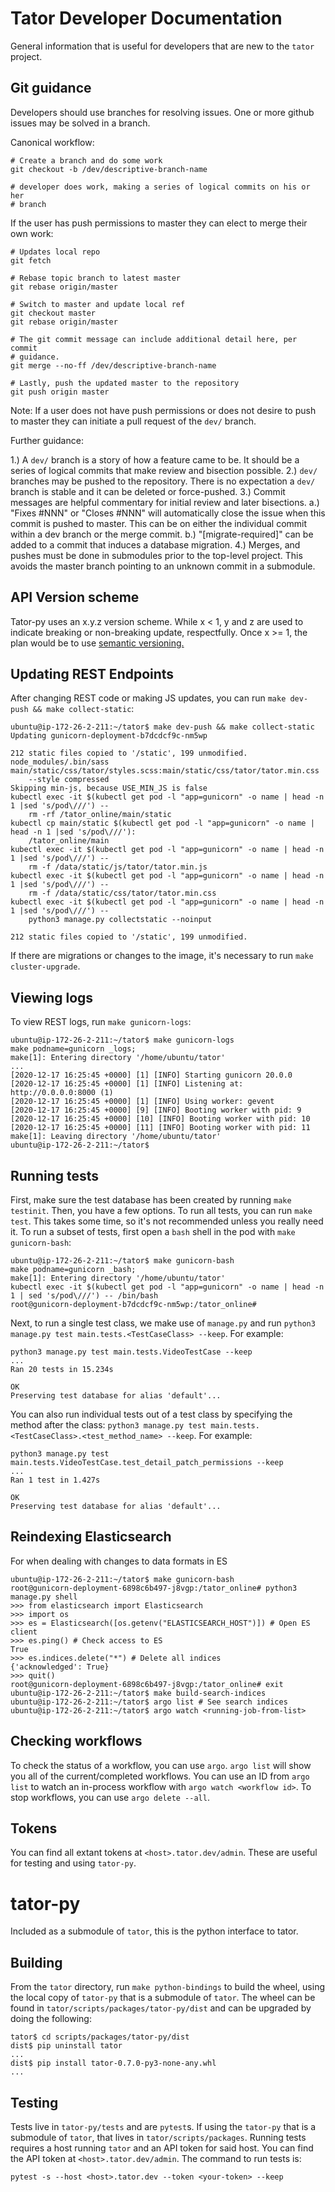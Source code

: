 # Tator Developer Documentation

General information that is useful for developers that are new to the `tator` project.

## Git guidance

Developers should use branches for resolving issues. One or more github issues
may be solved in a branch.

Canonical workflow:
```
# Create a branch and do some work
git checkout -b /dev/descriptive-branch-name

# developer does work, making a series of logical commits on his or her
# branch
```


If the user has push permissions to master they can elect to merge
their own work:
```
# Updates local repo
git fetch

# Rebase topic branch to latest master
git rebase origin/master

# Switch to master and update local ref
git checkout master
git rebase origin/master

# The git commit message can include additional detail here, per commit
# guidance.
git merge --no-ff /dev/descriptive-branch-name

# Lastly, push the updated master to the repository
git push origin master
```

Note: If a user does not have push permissions or does not desire to push
to master they can initiate a pull request of the ``dev/`` branch.

Further guidance:

1.) A ``dev/`` branch is a story of how a feature came to be. It should be a
    series of logical commits that make review and bisection possible.
2.) ``dev/`` branches may be pushed to the repository. There is no expectation
    a ``dev/`` branch is stable and it can be deleted or force-pushed.
3.) Commit messages are helpful commentary for initial review and later
    bisections.
    a.) "Fixes #NNN" or "Closes #NNN" will automatically close the issue
        when this commit is pushed to master. This can be on either the
        individual commit within a dev branch or the merge commit.
    b.) "[migrate-required]" can be added to a commit that induces a database
        migration.
4.) Merges, and pushes must be done in submodules prior to the top-level
    project. This avoids the master branch pointing to an unknown commit in
    a submodule.

## API Version scheme

Tator-py uses an x.y.z version scheme. While x < 1, y and z are used to indicate
breaking or non-breaking update, respectfully. Once x >= 1, the plan would
be to use [semantic versioning.](https://semver.org/)

## Updating REST Endpoints

After changing REST code or making JS updates, you can run `make dev-push && make collect-static`:

```
ubuntu@ip-172-26-2-211:~/tator$ make dev-push && make collect-static
Updating gunicorn-deployment-b7dcdcf9c-nm5wp

212 static files copied to '/static', 199 unmodified.
node_modules/.bin/sass main/static/css/tator/styles.scss:main/static/css/tator/tator.min.css
    --style compressed
Skipping min-js, because USE_MIN_JS is false
kubectl exec -it $(kubectl get pod -l "app=gunicorn" -o name | head -n 1 |sed 's/pod\///') --
    rm -rf /tator_online/main/static
kubectl cp main/static $(kubectl get pod -l "app=gunicorn" -o name | head -n 1 |sed 's/pod\///'):
    /tator_online/main
kubectl exec -it $(kubectl get pod -l "app=gunicorn" -o name | head -n 1 |sed 's/pod\///') --
    rm -f /data/static/js/tator/tator.min.js
kubectl exec -it $(kubectl get pod -l "app=gunicorn" -o name | head -n 1 |sed 's/pod\///') --
    rm -f /data/static/css/tator/tator.min.css
kubectl exec -it $(kubectl get pod -l "app=gunicorn" -o name | head -n 1 |sed 's/pod\///') --
    python3 manage.py collectstatic --noinput

212 static files copied to '/static', 199 unmodified.
```

If there are migrations or changes to the image, it's necessary to run `make cluster-upgrade`.

## Viewing logs

To view REST logs, run `make gunicorn-logs`:

```
ubuntu@ip-172-26-2-211:~/tator$ make gunicorn-logs
make podname=gunicorn _logs;
make[1]: Entering directory '/home/ubuntu/tator'
...
[2020-12-17 16:25:45 +0000] [1] [INFO] Starting gunicorn 20.0.0
[2020-12-17 16:25:45 +0000] [1] [INFO] Listening at: http://0.0.0.0:8000 (1)
[2020-12-17 16:25:45 +0000] [1] [INFO] Using worker: gevent
[2020-12-17 16:25:45 +0000] [9] [INFO] Booting worker with pid: 9
[2020-12-17 16:25:45 +0000] [10] [INFO] Booting worker with pid: 10
[2020-12-17 16:25:45 +0000] [11] [INFO] Booting worker with pid: 11
make[1]: Leaving directory '/home/ubuntu/tator'
ubuntu@ip-172-26-2-211:~/tator$
```

## Running tests

First, make sure the test database has been created by running `make testinit`. Then, you have a few
options. To run all tests, you can run `make test`. This takes some time, so it's not recommended
unless you really need it. To run a subset of tests, first open a `bash` shell in the pod with `make
gunicorn-bash`:

```
ubuntu@ip-172-26-2-211:~/tator$ make gunicorn-bash
make podname=gunicorn _bash;
make[1]: Entering directory '/home/ubuntu/tator'
kubectl exec -it $(kubectl get pod -l "app=gunicorn" -o name | head -n 1 | sed 's/pod\///') -- /bin/bash
root@gunicorn-deployment-b7dcdcf9c-nm5wp:/tator_online#
```

Next, to run a single test class, we make use of `manage.py` and run `python3
manage.py test main.tests.<TestCaseClass> --keep`. For example:

```
python3 manage.py test main.tests.VideoTestCase --keep
...
Ran 20 tests in 15.234s

OK
Preserving test database for alias 'default'...
```

You can also run individual tests out of a test class by specifying the method after the class:
`python3 manage.py test main.tests.<TestCaseClass>.<test_method_name> --keep`. For example:

```
python3 manage.py test main.tests.VideoTestCase.test_detail_patch_permissions --keep
...
Ran 1 test in 1.427s

OK
Preserving test database for alias 'default'...
```

## Reindexing Elasticsearch

For when dealing with changes to data formats in ES

```
ubuntu@ip-172-26-2-211:~/tator$ make gunicorn-bash
root@gunicorn-deployment-6898c6b497-j8vgp:/tator_online# python3 manage.py shell
>>> from elasticsearch import Elasticsearch
>>> import os
>>> es = Elasticsearch([os.getenv("ELASTICSEARCH_HOST")]) # Open ES client
>>> es.ping() # Check access to ES
True
>>> es.indices.delete("*") # Delete all indices
{'acknowledged': True}
>>> quit()
root@gunicorn-deployment-6898c6b497-j8vgp:/tator_online# exit
ubuntu@ip-172-26-2-211:~/tator$ make build-search-indices
ubuntu@ip-172-26-2-211:~/tator$ argo list # See search indices
ubuntu@ip-172-26-2-211:~/tator$ argo watch <running-job-from-list>
```

## Checking workflows

To check the status of a workflow, you can use `argo`. `argo list` will show you all of the
current/completed workflows. You can use an ID from `argo list` to watch an in-process workflow with
`argo watch <workflow id>`. To stop workflows, you can use `argo delete --all`.

## Tokens

You can find all extant tokens at `<host>.tator.dev/admin`. These are useful for testing and using
`tator-py`.

# tator-py

Included as a submodule of `tator`, this is the python interface to tator.

## Building

From the `tator` directory, run `make python-bindings` to build the wheel, using the local copy of
`tator-py` that is a submodule of `tator`. The wheel can be found in
`tator/scripts/packages/tator-py/dist` and can be upgraded by doing the following:

```
tator$ cd scripts/packages/tator-py/dist
dist$ pip uninstall tator
...
dist$ pip install tator-0.7.0-py3-none-any.whl
...
```

## Testing

Tests live in `tator-py/tests` and are `pytest`s. If using the `tator-py` that is a submodule of
`tator`, that lives in `tator/scripts/packages`. Running tests requires a host running `tator` and
an API token for said host. You can find the API token at `<host>.tator.dev/admin`. The command to
run tests is:

```
pytest -s --host <host>.tator.dev --token <your-token> --keep
```
